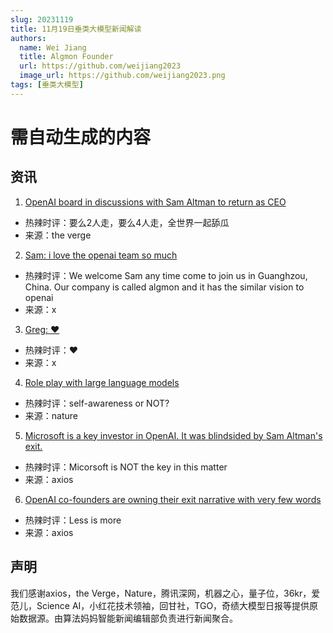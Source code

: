 ```yaml
---
slug: 20231119
title: 11月19日垂类大模型新闻解读
authors:
  name: Wei Jiang
  title: Algmon Founder
  url: https://github.com/weijiang2023
  image_url: https://github.com/weijiang2023.png
tags: [垂类大模型]
---
```


# 需自动生成的内容
## 资讯

1. [OpenAI board in discussions with Sam Altman to return as CEO](https://www.theverge.com/2023/11/18/23967199/breaking-openai-board-in-discussions-with-sam-altman-to-return-as-ceo)
* 热辣时评：要么2人走，要么4人走，全世界一起舔瓜
* 来源：the verge

2. [Sam: i love the openai team so much](https://twitter.com/sama/status/1726099792600903681)
* 热辣时评：We welcome Sam any time come to join us in Guanghzou, China. Our company is called algmon and it has the similar vision to openai
* 来源：x

3. [Greg: ❤️](https://twitter.com/gdb/status/1726127038636196253)
* 热辣时评：❤️
* 来源：x

4. [Role play with large language models](https://www.nature.com/articles/s41586-023-06647-8)
* 热辣时评：self-awareness or NOT?
* 来源：nature

5. [Microsoft is a key investor in OpenAI. It was blindsided by Sam Altman's exit.](https://www.axios.com/2023/11/17/microsoft-openai-sam-altman-ouster)
* 热辣时评：Micorsoft is NOT the key in this matter
* 来源：axios

6. [OpenAI co-founders are owning their exit narrative with very few words](https://www.axios.com/2023/11/18/openai-sam-altman-greg-brockman-public-narrative)
* 热辣时评：Less is more
* 来源：axios

## 声明

我们感谢axios，the Verge，Nature，腾讯深网，机器之心，量子位，36kr，爱范儿，Science AI，小红花技术领袖，回甘社，TGO，奇绩大模型日报等提供原始数据源。由算法妈妈智能新闻编辑部负责进行新闻聚合。